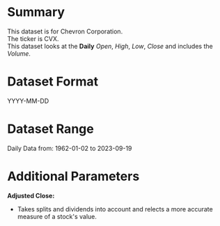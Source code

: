 # Summary

This dataset is for Chevron Corporation.    
The ticker is CVX.    
This dataset looks at the **Daily** _Open_, _High_, _Low_, _Close_ and includes the _Volume_.    


# Dataset Format  

YYYY-MM-DD    

# Dataset Range  

Daily Data from: 1962-01-02 to 2023-09-19       

# Additional Parameters  

**Adjusted Close:**  

* Takes splits and dividends into account and relects a more accurate measure of a stock's value.
